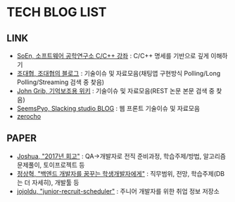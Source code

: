 # TECH BLOG LIST

## LINK

- [SoEn, 소프트웨어 공학연구소 C/C++ 강좌](http://soen.kr/) : C/C++ 명세를 기반으로 깊게 이해하기
- [조대협, 조대협의 블로그](https://bcho.tistory.com/) : 기술이슈 및 자료모음(채팅앱 구현방식 Polling/Long Polling/Streaming 검색 중 찾음)
- [John Grib, 기억보조용 위키](https://johngrib.github.io/) : 기술이슈 및 자료모음(REST 논문 본문 검색 중 찾음)
- [SeemsPyo, Slacking studio BLOG](https://blog.eunsatio.io/) : 웹 프론트 기술이슈 및 자료모음
- [zerocho](https://www.zerocho.com/)

## PAPER

- [Joshua, "2017년 회고"](http://blog.devjoshua.me/2017/12/28/171228-2017%EB%85%84%ED%9A%8C%EA%B3%A0/) : QA→개발자로 전직 준비과정, 학습주제/방법, 알고리즘문제풀이, 토이프로젝트 등
- [정상혁, "백엔드 개발자를 꿈꾸는 학생개발자에게"](https://d2.naver.com/news/3435170) : 직무범위, 전망, 학습주제(DB는 더 자세히), 개발툴 등
- [jojoldu, "junior-recruit-scheduler"](https://github.com/jojoldu/junior-recruit-scheduler) : 주니어 개발자를 위한 취업 정보 저장소
